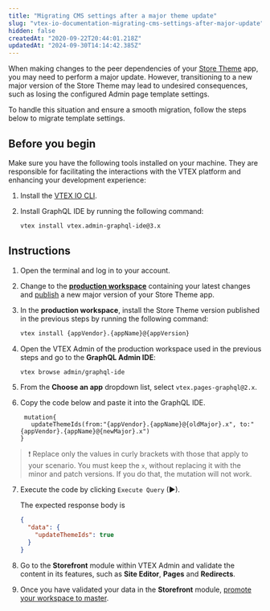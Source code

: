 ```yaml
---
title: "Migrating CMS settings after a major theme update"
slug: "vtex-io-documentation-migrating-cms-settings-after-major-update"
hidden: false
createdAt: "2020-09-22T20:44:01.218Z"
updatedAt: "2024-09-30T14:14:42.385Z"
---
```


When making changes to the peer dependencies of your [Store Theme](https://developers.vtex.com/docs/guides/vtex-io-documentation-store-theme) app, you may need to perform a major update. However, transitioning to a new major version of the Store Theme may lead to undesired consequences, such as losing the configured Admin page template settings.

To handle this situation and ensure a smooth migration, follow the steps below to migrate template settings.

## Before you begin

Make sure you have the following tools installed on your machine. They are responsible for facilitating the interactions with the VTEX platform and enhancing your development experience:

1. Install the [VTEX IO CLI](https://developers.vtex.com/docs/guides/vtex-io-documentation-vtex-io-cli-install).
2. Install GraphQL IDE by running the following command:

   ```bash
   vtex install vtex.admin-graphql-ide@3.x
   ```

## Instructions

1. Open the terminal and log in to your account.
2. Change to the [**production workspace**](https://developers.vtex.com/docs/guides/vtex-io-documentation-creating-a-production-workspace) containing your latest changes and [publish](https://developers.vtex.com/docs/guides/vtex-io-documentation-making-your-new-app-version-publicly-available#step-2---publishing-the-new-app-version) a new major version of your Store Theme app.
3. In the **production workspace**, install the Store Theme version published in the previous steps by running the following command:

   ```sh
   vtex install {appVendor}.{appName}@{appVersion}
   ```

4. Open the VTEX Admin of the production workspace used in the previous steps and go to the **GraphQL Admin IDE**:

   ```sh
   vtex browse admin/graphql-ide
   ```

5. From the **Choose an app** dropdown list, select `vtex.pages-graphql@2.x`.
6. Copy the code below and paste it into the GraphQL IDE.

   ```gql
    mutation{
      updateThemeIds(from:"{appVendor}.{appName}@{oldMajor}.x", to:"{appVendor}.{appName}@{newMajor}.x")
   }
   ```

  >❗ Replace only the values in curly brackets with those that apply to your scenario. You must keep the `x`, without replacing it with the minor and patch versions. If you do that, the mutation will not work.

7. Execute the code by clicking `Execute Query` (▶). 

   The expected response body is

   ```json
   {
     "data": {
       "updateThemeIds": true
     }
   }
   ```

8. Go to the **Storefront** module within VTEX Admin and validate the content in its features, such as **Site Editor**, **Pages** and **Redirects**.

9. Once you have validated your data in the **Storefront** module, [promote your workspace to master](https://developers.vtex.com/docs/guides/vtex-io-documentation-promoting-a-workspace-to-master/).
